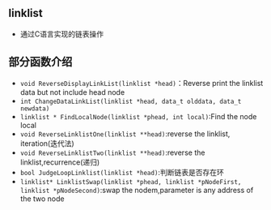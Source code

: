 ## linklist
* 通过C语言实现的链表操作

## 部分函数介绍
* `void ReverseDisplayLinkList(linklist *head)`：Reverse print the linklist data but not include head node
* `int ChangeDataLinkList(linklist *head, data_t olddata, data_t newdata)`
* `linklist * FindLocalNode(linklist *phead, int local)`:Find the node local
* `void ReverseLinklistOne(linklist **head)`:reverse the linklist, iteration(迭代法)
* `void ReverseLinklistTwo(linklist **head)`:reverse the linklist,recurrence(递归)
* `bool JudgeLoopLinklist(linklist *head)`:判断链表是否存在环
* `linklist* LinklistSwap(linklist *phead, linklist *pNodeFirst, linklist *pNodeSecond)`:swap the nodem,parameter is any address of the two node


